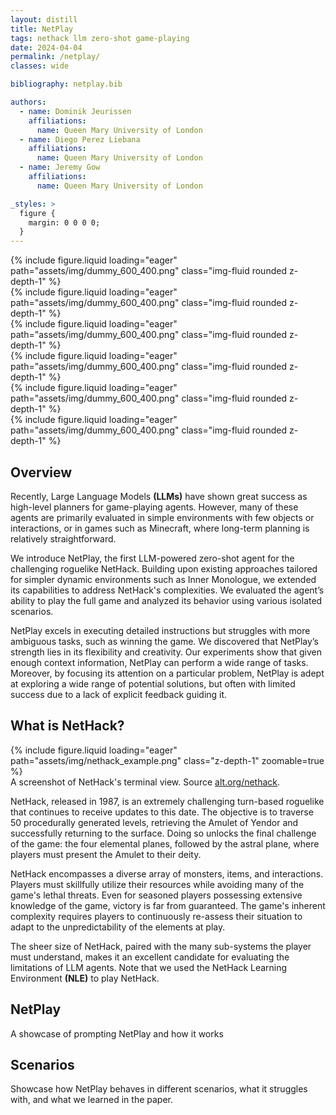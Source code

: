 ```yaml
---
layout: distill
title: NetPlay
tags: nethack llm zero-shot game-playing
date: 2024-04-04
permalink: /netplay/
classes: wide

bibliography: netplay.bib

authors:
  - name: Dominik Jeurissen
    affiliations:
      name: Queen Mary University of London
  - name: Diego Perez Liebana
    affiliations:
      name: Queen Mary University of London
  - name: Jeremy Gow
    affiliations:
      name: Queen Mary University of London

_styles: >
  figure {
    margin: 0 0 0 0;
  }
---
```


<div class="row mt-3">
    <div class="col-sm mt-3 mt-md-0">
        {% include figure.liquid loading="eager" path="assets/img/dummy_600_400.png" class="img-fluid rounded z-depth-1" %}
    </div>
    <div class="col-sm mt-3 mt-md-0">
        {% include figure.liquid loading="eager" path="assets/img/dummy_600_400.png" class="img-fluid rounded z-depth-1" %}
    </div>
    <div class="col-sm mt-3 mt-md-0">
        {% include figure.liquid loading="eager" path="assets/img/dummy_600_400.png" class="img-fluid rounded z-depth-1" %}
    </div>
</div>
<div class="row mt-3">
    <div class="col-sm mt-3 mt-md-0">
        {% include figure.liquid loading="eager" path="assets/img/dummy_600_400.png" class="img-fluid rounded z-depth-1" %}
    </div>
    <div class="col-sm mt-3 mt-md-0">
        {% include figure.liquid loading="eager" path="assets/img/dummy_600_400.png" class="img-fluid rounded z-depth-1" %}
    </div>
    <div class="col-sm mt-3 mt-md-0">
        {% include figure.liquid loading="eager" path="assets/img/dummy_600_400.png" class="img-fluid rounded z-depth-1" %}
    </div>
</div>

## Overview
Recently, Large Language Models <b>(LLMs)</b> have shown great success as high-level planners for game-playing agents. However, many of these agents are primarily evaluated in simple environments with few objects or interactions<d-cite key="innermonologue"></d-cite><d-cite key="deps"></d-cite>, or in games such as Minecraft<d-cite key="gitm"></d-cite><d-cite key="voyager"></d-cite>, where long-term planning is relatively straightforward.

We introduce NetPlay, the first LLM-powered zero-shot agent for the challenging roguelike NetHack<d-cite key="nethack"></d-cite>. Building upon existing approaches tailored for simpler dynamic environments such as Inner Monologue<d-cite key="innermonologue"></d-cite>, we extended its capabilities to address NetHack's complexities. We evaluated the agent’s ability to play the full game and analyzed its behavior using various isolated scenarios.

NetPlay excels in executing detailed instructions but struggles with more ambiguous tasks, such as winning the game. We discovered that NetPlay’s strength lies in its flexibility and creativity. Our experiments show that given enough context information, NetPlay can perform a wide range of tasks. Moreover, by focusing its attention on a particular problem, NetPlay is adept at exploring a wide range of potential solutions, but often with limited success due to a lack of explicit feedback guiding it.

## What is NetHack?
<div class="l-body">
    {% include figure.liquid loading="eager" path="assets/img/nethack_example.png" class="z-depth-1" zoomable=true %}
</div>
<div class="caption">
    A screenshot of NetHack's terminal view. Source <a href="https://alt.org/nethack">alt.org/nethack</a>.
</div>

NetHack<d-cite key="nethack"></d-cite>, released in 1987, is an extremely challenging turn-based roguelike that continues to receive updates to this date. The objective is to traverse 50 procedurally generated levels, retrieving the Amulet of Yendor and successfully returning to the surface. Doing so unlocks the final challenge of the game: the four elemental planes, followed by the astral plane, where players must present the Amulet to their deity.

NetHack encompasses a diverse array of monsters, items, and interactions. Players must skillfully utilize their resources while avoiding many of the game's lethal threats. Even for seasoned players possessing extensive knowledge of the game, victory is far from guaranteed. The game's inherent complexity requires players to continuously re-assess their situation to adapt to the unpredictability of the elements at play.

The sheer size of NetHack, paired with the many sub-systems the player must understand, makes it an excellent candidate for evaluating the limitations of LLM agents. Note that we used the NetHack Learning Environment<d-cite key="nle"></d-cite> <b>(NLE)</b> to play NetHack.

## NetPlay
A showcase of prompting NetPlay and how it works

## Scenarios
Showcase how NetPlay behaves in different scenarios, what it struggles with, and what we learned in the paper.